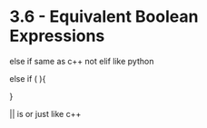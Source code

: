 # 3.6 - Equivalent Boolean Expressions

else if same as c++ not elif like python

else if (  ){

}

|| is or just like c++

